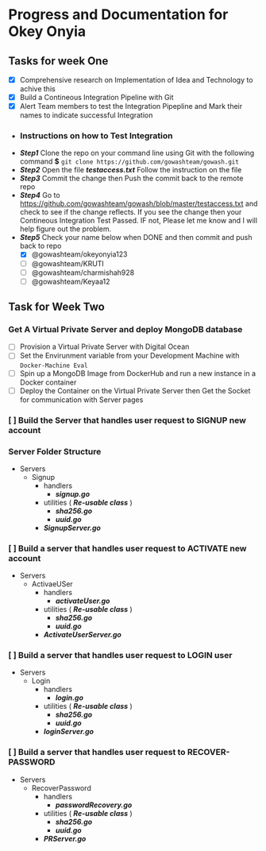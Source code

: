 # Progress and Documentation for Okey Onyia
## Tasks for week One
-[x]  Comprehensive research on Implementation of Idea and Technology to achive this
-[x] Build a Contineous Integration Pipeline with  Git
-   [x] Alert Team members to test the Integration Pipepline and Mark their names to indicate successful Integration
-   ### Instructions on how to Test Integration
-   ***Step1***
         Clone the repo on your command line using Git with the following command
             **$** `git clone https://github.com/gowashteam/gowash.git`
-   ***Step2***
         Open the file ***testaccess.txt***
         Follow the instruction on the file
-   ***Step3***
         Commit the change then Push the commit back to the remote repo
-   ***Step4***
         Go to https://github.com/gowashteam/gowash/blob/master/testaccess.txt and check to see if the change reflects.
         If you see the change then your Contineous Integration Test Passed. IF not, Please let me know and I will help             figure out the problem.
-   ***Step5*** Check your name below when DONE and then commit and push back to repo
       - [x] @gowashteam/okeyonyia123
      - [ ] @gowashteam/KRUTI
      - [ ] @gowashteam/charmishah928
      - [ ] @gowashteam/Keyaa12
## Task for Week Two
### Get A Virtual Private Server and deploy MongoDB database
-  [ ]  Provision a Virtual Private Server with Digital Ocean
-   [ ] Set the Envirunment variable from your Development Machine with `Docker-Machine Eval`
-   [ ] Spin up a MongoDB Image from DockerHub and run a new instance in a Docker container
-   [ ] Deploy the Container on the Virtual Private Server then Get the Socket for communication with Server pages

### [ ] Build the Server that handles user request to SIGNUP new account
  ### Server Folder Structure
-  Servers
    -   Signup
        - handlers
          -   ***signup.go***
        - utilities ( ***Re-usable class*** )
           -    ***sha256.go***
           -    ***uuid.go***
        - ***SignupServer.go***

### [ ] Build a server that handles user request to ACTIVATE new account
-  Servers
    -   ActivaeUSer
        - handlers
          -   ***activateUser.go***
        - utilities ( ***Re-usable class*** )
           -    ***sha256.go***
           -    ***uuid.go***
        - ***ActivateUserServer.go***

### [ ] Build a server that handles user request to LOGIN user
-  Servers
    -   Login
        - handlers
          -   ***login.go***
        - utilities ( ***Re-usable class*** )
           -    ***sha256.go***
           -    ***uuid.go***
        - ***loginServer.go***

### [ ] Build a server that handles user request to RECOVER-PASSWORD
-  Servers
    -   RecoverPassword
        - handlers
          -   ***passwordRecovery.go***
        - utilities ( ***Re-usable class*** )
           -    ***sha256.go***
           -    ***uuid.go***
        - ***PRServer.go***
